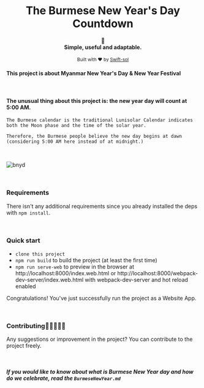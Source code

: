 <h1 align="center">The Burmese New Year's Day Countdown</h1>
<div align="center">
	  📝
</div>
<div align="center">
  <strong>Simple, useful and adaptable.</strong>
</div>
<br/>

<div align="center">
<sub>Built with ❤ by  <a href="https://t.me/ThiriSan">Swift-sol</a> 
</div>
		
		
		
</div>

#### This project is about Myanmar New Year's Day & New Year Festival

<br>

#### The unusual thing about this project is: the new year day will count at 5:00 AM.
`The Burmese calendar is the traditional Lunisolar Calendar indicates both the Moon phase and the time of the solar year.`

`Therefore, the Burmese people believe the new day begins at dawn (considering 5:00 AM here instead of at midnight.)`


 <br>
 
![bnyd](https://user-images.githubusercontent.com/62746283/93990215-dfdb8b00-fdb0-11ea-94aa-405f2cafbe3e.PNG)

<br>

### Requirements 

There isn't any additional requirements since you already installed the deps with `npm install`.


<br>

### Quick start
- `clone this project`
- `npm run build` to build the project (at least the first time)
- `npm run serve-web` to preview in the browser at http://localhost:8000/index.web.html or http://localhost:8000/webpack-dev-server/index.web.html with webpack-dev-server and hot reload enabled

Congratulations! You've just successfully run the project as a Website App.

 <br>

### Contributing🧑🏻‍🤝‍🧑🏽
Any suggestions or improvement in the project? You can contribute to the project freely. 

<br>


##### If you would like to know about what is Burmese New Year day and how do we celebrate, read the `BurmeseNewYear.md`

